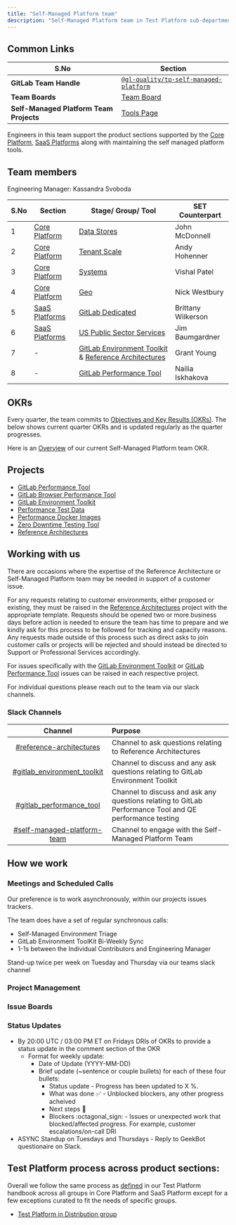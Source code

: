 ```yaml
---
title: "Self-Managed Platform team"
description: "Self-Managed Platform team in Test Platform sub-department"
---
```


## Common Links

| S.No 	| Section     	          |
|------	|-------------------------|
| **GitLab Team Handle** | [`@gl-quality/tp-self-managed-platform`](https://gitlab.com/gl-quality/enablement-qe) |
| **Team Boards** | [Team Board](https://gitlab.com/groups/gitlab-org/-/boards/978354) |
| **Self-Managed Platform Team Projects** | [Tools Page](/handbook/engineering/infrastructure/test-platform/self-managed-excellence/) |

Engineers in this team support the product sections supported by the [Core Platform], [SaaS Platforms] along with maintaining the self managed platform tools.

## Team members

Engineering Manager: Kassandra Svoboda

| S.No 	| Section     	          | Stage/ Group/ Tool         | SET Counterpart    |
|------	|-------------------------|----------------------------|--------------------|
| 1    	| [Core Platform]    	  | [Data Stores]              | John McDonnell     |
| 2     | [Core Platform]         | [Tenant Scale]             | Andy Hohenner      |
| 3     | [Core Platform]         | [Systems]                  | Vishal Patel       |
| 4     | [Core Platform]         | [Geo]                      | Nick Westbury      |
| 5    	| [SaaS Platforms]        | [GitLab Dedicated]         | Brittany Wilkerson |
| 6    	| [SaaS Platforms]        | [US Public Sector Services] | Jim Baumgardner    |
| 7    	|          -              | [GitLab Environment Toolkit] & [Reference Architectures]  | Grant Young    |
| 8    	|          -              | [GitLab Performance Tool]   | Nailia Iskhakova    |

## OKRs

Every quarter, the team commits to [Objectives and Key Results (OKRs)](/handbook/company/okrs/). The below shows current quarter OKRs and is updated regularly as the quarter progresses.

Here is an [Overview](https://gitlab.com/gitlab-com/gitlab-OKRs/-/work_items/4938) of our current Self-Managed Platform team OKR.

## Projects

* [GitLab Performance Tool]
* [GitLab Browser Performance Tool]
* [GitLab Environment Toolkit]
* [Performance Test Data]
* [Performance Docker Images]
* [Zero Downtime Testing Tool]
* [Reference Architectures]

## Working with us

There are occasions where the expertise of the Reference Architecture or Self-Managed Platform team may be needed in support of a customer issue.

For any requests relating to customer environments, either proposed or existing, they must be raised in the [Reference Architectures](https://gitlab.com/gitlab-org/quality/reference-architectures/-/issues/new) project with the appropriate template. Requests should be opened two or more business days before action is needed to ensure the team has time to prepare and we kindly ask for this process to be followed for tracking and capacity reasons. Any requests made outside of this process such as direct asks to join customer calls or projects will be rejected and should instead be directed to Support or Professional Services accordingly.

For issues specifically with the [GitLab Environment Toolkit](https://gitlab.com/gitlab-org/gitlab-environment-toolkit/-/issues/new) or [GitLab Performance Tool](https://gitlab.com/gitlab-org/quality/performance/-/issues/new) issues can be raised in each respective project.

For individual questions please reach out to the team via our slack channels.

### Slack Channels

| Channel | Purpose |
| :---: | :--- |
| [#reference-architectures](https://gitlab.slack.com/archives/C015V8PDUSW) | Channel to ask questions relating to Reference Architectures |
| [#gitlab_environment_toolkit](https://gitlab.slack.com/archives/C01DE8TA545) | Channel to discuss and any ask questions relating to GitLab Environment Toolkit |
| [#gitlab_performance_tool](https://gitlab.slack.com/archives/C02JMABFT2R) | Channel to discuss and ask any questions relating to GitLab Performance Tool and QE performance testing |
| [#self-managed-platform-team](https://gitlab.slack.com/archives/CTP7N0PM4) | Channel to engage with the Self-Managed Platform Team |

## How we work

### Meetings and Scheduled Calls
Our preference is to work asynchronously, within our projects issues trackers.

The team does have a set of regular synchronous calls:
- Self-Managed Environment Triage
- GitLab Environment ToolKit Bi-Weekly Sync
- 1-1s between the Individual Contributors and Engineering Manager

Stand-up twice per week on Tuesday and Thursday via our teams slack channel

### Project Management

### Issue Boards

### Status Updates 
- By 20:00 UTC / 03:00 PM ET on Fridays DRIs of OKRs to provide a status update in the comment section of the OKR
     - Format for weekly update:
          - Date of Update (YYYY-MM-DD)
          - Brief update (~sentence or couple bullets) for each of these four bullets:
               - Status update - Progress has been updated to X %.    
               - What was done :white_check_mark: - Unblocked blockers, any other progress acheived
               - Next steps :construction_worker: 
               - Blockers :octagonal_sign: - Issues or unexpected work that blocked/affected progress. For example, customer escalations/on-call DRI
- ASYNC Standup on Tuesdays and Thursdays - Reply to GeekBot questionaire on Slack. 

## Test Platform process across product sections:

Overall we follow the same process as [defined](/handbook/engineering/infrastructure/test-platform/#how-we-work) in our Test Platform handbook across all groups in Core Platform and SaaS Platform
except for a few exceptions curated to fit the needs of specific groups.

- [Test Platform in Distribution group](/handbook/engineering/infrastructure/test-platform/self-managed-platform-team/distribution/index.html)

[Core Platform]: /handbook/product/categories/#core-platform-section
[Systems]: /handbook/product/categories/#systems-stage
[Data Stores]: /handbook/product/categories/#data-stores-stage
[Geo]: /handbook/product/categories/#geo-group
[Tenant Scale]: /handbook/product/categories/#tenant-scale-group
[SaaS Platforms]: /handbook/product/categories/#saas-platforms-section
[SaaS Platforms]: /handbook/product/categories/#saas-platforms-stage
[GitLab Dedicated]: /handbook/product/categories/#gitlab-dedicated-group
[US Public Sector Services]: /handbook/product/categories/#us-public-sector-services-group
[GitLab Performance Tool]: https://gitlab.com/gitlab-org/quality/performance
[GitLab Browser Performance Tool]: https://gitlab.com/gitlab-org/quality/performance-sitespeed
[GitLab Environment Toolkit]: https://gitlab.com/gitlab-org/gitlab-environment-toolkit
[Performance Test Data]: https://gitlab.com/gitlab-org/quality/performance-data
[Performance Docker Images]: https://gitlab.com/gitlab-org/quality/performance-images
[Zero Downtime Testing Tool]: https://gitlab.com/gitlab-org/quality/zero-downtime-testing-tool
[Reference Architectures]: https://gitlab.com/gitlab-org/quality/reference-architectures
